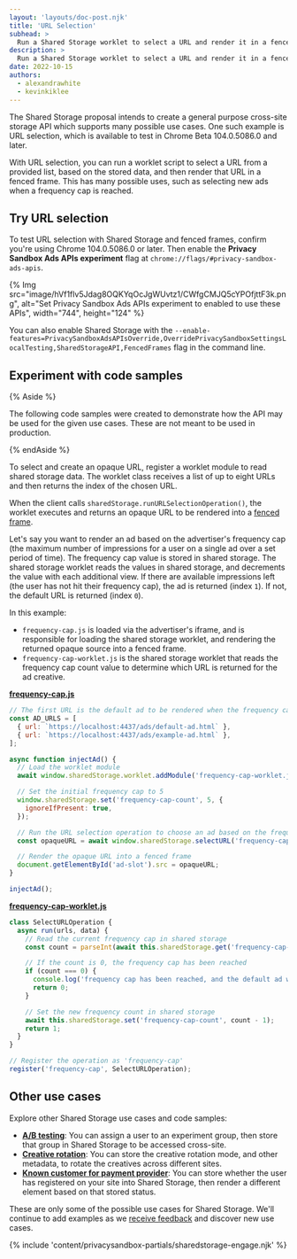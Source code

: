 ```yaml
---
layout: 'layouts/doc-post.njk'
title: 'URL Selection'
subhead: >
  Run a Shared Storage worklet to select a URL and render it in a fenced frame.
description: >
  Run a Shared Storage worklet to select a URL and render it in a fenced frame.
date: 2022-10-15
authors:
  - alexandrawhite
  - kevinkiklee
---
```


The Shared Storage proposal intends to create a general purpose cross-site
storage API which supports many possible use cases. One such example is URL
selection, which is available to test in Chrome Beta 104.0.5086.0 and later.

With URL selection, you can run a worklet script to select a URL from a provided list, based on the stored data, and then render that
URL in a fenced frame. This has many possible uses, such as selecting new
ads when a frequency cap is reached.

## Try URL selection

To test URL selection with Shared Storage and fenced frames, confirm you're using Chrome 104.0.5086.0 or later. Then enable the **Privacy Sandbox Ads APIs experiment** flag at `chrome://flags/#privacy-sandbox-ads-apis`.

{% Img
	src="image/hVf1flv5Jdag8OQKYqOcJgWUvtz1/CWfgCMJQ5cYPOfjttF3k.png",
	alt="Set Privacy Sandbox Ads APIs experiment to enabled to use these APIs",
	width="744", height="124"
%}

You can also enable Shared Storage with the `--enable-features=PrivacySandboxAdsAPIsOverride,OverridePrivacySandboxSettingsLocalTesting,SharedStorageAPI,FencedFrames` flag in the command line. 

## Experiment with code samples

{% Aside %}

The following code samples were created to demonstrate how the API may be used
for the given use cases. These are not meant to be used in production.

{% endAside %}

To select and create an opaque URL, register a worklet module to read shared
storage data. The worklet class receives a list of up to eight URLs and then
returns the index of the chosen URL. 

When the client calls `sharedStorage.runURLSelectionOperation()`, the worklet
executes and returns an opaque URL to be rendered into a [fenced frame](/docs/privacy-sandbox/fenced-frame/).

Let's say you want to render an ad based on the advertiser's frequency cap (the
maximum number of impressions for a user on a single ad over a set period of
time). The frequency cap value is stored in shared storage. The shared storage
worklet reads the values in shared storage, and decrements the value with each
additional view. If there are available impressions left (the user has not hit
their frequency cap), the ad is returned (index `1`). If not, the default URL
is returned (index `0`).

In this example:

*  `frequency-cap.js` is loaded via the advertiser's iframe, and is responsible
   for loading the shared storage worklet, and rendering the returned opaque
   source into a fenced frame.
*  `frequency-cap-worklet.js` is the shared storage worklet that reads the
   frequency cap count value to determine which URL is returned for the ad creative.

**[frequency-cap.js](https://github.com/GoogleChromeLabs/shared-storage-demo/blob/main/sites/advertiser/frequency-cap.js)**

```javascript
// The first URL is the default ad to be rendered when the frequency cap is reached
const AD_URLS = [
  { url: `https://localhost:4437/ads/default-ad.html` },
  { url: `https://localhost:4437/ads/example-ad.html` },
];

async function injectAd() {
  // Load the worklet module
  await window.sharedStorage.worklet.addModule('frequency-cap-worklet.js');

  // Set the initial frequency cap to 5
  window.sharedStorage.set('frequency-cap-count', 5, {
    ignoreIfPresent: true,
  });

  // Run the URL selection operation to choose an ad based on the frequency cap in shared storage
  const opaqueURL = await window.sharedStorage.selectURL('frequency-cap', AD_URLS);

  // Render the opaque URL into a fenced frame
  document.getElementById('ad-slot').src = opaqueURL;
}

injectAd();
```

**[frequency-cap-worklet.js](https://github.com/GoogleChromeLabs/shared-storage-demo/blob/main/sites/advertiser/frequency-cap-worklet.js)**

```javascript
class SelectURLOperation {
  async run(urls, data) {
    // Read the current frequency cap in shared storage
    const count = parseInt(await this.sharedStorage.get('frequency-cap-count'));

    // If the count is 0, the frequency cap has been reached
    if (count === 0) {
      console.log('frequency cap has been reached, and the default ad will be rendered');
      return 0;
    }

    // Set the new frequency count in shared storage
    await this.sharedStorage.set('frequency-cap-count', count - 1);
    return 1;
  }
}

// Register the operation as 'frequency-cap'
register('frequency-cap', SelectURLOperation);
```

## Other use cases

Explore other Shared Storage use cases and code samples:

*  [**A/B testing**](/docs/privacy-sandbox/shared-storage/ab-testing): You can assign a user to an experiment
   group, then store that group in Shared Storage to be accessed cross-site. 
*  [**Creative rotation**](/docs/privacy-sandbox/shared-storage/creative-rotation): You can store the creative
   rotation mode, and other metadata, to rotate the creatives across different sites. 
*  [**Known customer for payment provider**](/docs/privacy-sandbox/shared-storage/known-customer): You can store
   whether the user has registered on your site into Shared Storage, then
   render a different element based on that stored status.

These are only some of the possible use cases for Shared Storage. We'll
continue to add examples as we
[receive feedback](/docs/privacy-sandbox/shared-storage/#engage-and-share-feedback)
and discover new use cases.

{% include 'content/privacysandbox-partials/sharedstorage-engage.njk' %}
